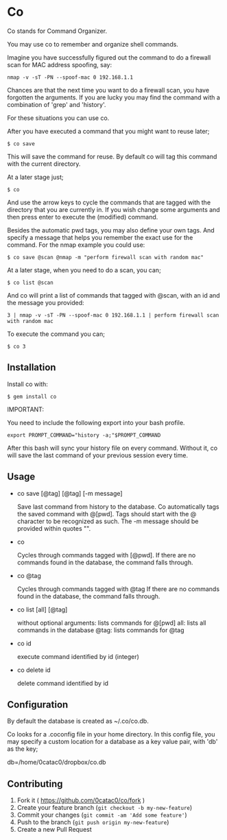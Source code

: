 # Co

Co stands for Command Organizer.

You may use co to remember and organize shell commands.

Imagine you have successfully figured out the command to do a firewall scan for MAC address spoofing, say:

    nmap -v -sT -PN --spoof-mac 0 192.168.1.1

Chances are that the next time you want to do a firewall scan, you have forgotten the arguments. If you are lucky you may find the command with a combination of 'grep' and 'history'. 

For these situations you can use co.

After you have executed a command that you might want to reuse later;

    $ co save

This will save the command for reuse. By default co will tag this command with the current directory. 

At a later stage just;

    $ co

And use the arrow keys to cycle the commands that are tagged with the directory that you are currently in. If you wish change some arguments and then press enter to execute the (modified) command.

Besides the automatic pwd tags, you may also define your own tags. And specify a message that helps you remember the exact use for the command. 
For the nmap example you could use:

    $ co save @scan @nmap -m "perform firewall scan with random mac"

At a later stage, when you need to do a scan, you can;

    $ co list @scan

And co will print a list of commands that tagged with @scan, with an id and the message you provided:

    3 | nmap -v -sT -PN --spoof-mac 0 192.168.1.1 | perform firewall scan with random mac

To execute the command you can;

    $ co 3

## Installation

 Install co with:

    $ gem install co


IMPORTANT:

You need to include the following export into your bash profile.

    export PROMPT_COMMAND="history -a;"$PROMPT_COMMAND

After this bash will sync your history file on every command. 
Without it, co will save the last command of your previous session every time.

## Usage

- co save [@tag] [@tag] [-m message]

	Save last command from history to the database.
	Co automatically tags the saved command with @[pwd].
	Tags should start with the @ character to be recognized as such.
	The -m message should be provided within quotes "".

- co

	Cycles through commands tagged with [@pwd]. 
	If there are no commands found in the database, the command falls through.

- co @tag

	Cycles through commands tagged with @tag
	If there are no commands found in the database, the command falls through.

- co list [all] [@tag]

	without optional arguments: lists commands for @[pwd]
	all: lists all commands in the database
	@tag: lists commands for @tag

- co id

	execute command identified by id (integer)

- co delete id

	delete command identified by id
	
## Configuration

By default the database is created as ~/.co/co.db.

Co looks for a .coconfig file in your home directory.
In this config file, you may specify a custom location for a database as a key value pair, with 'db' as the key;

  db=/home/0catac0/dropbox/co.db

## Contributing

1. Fork it ( https://github.com/0catac0/co/fork )
2. Create your feature branch (`git checkout -b my-new-feature`)
3. Commit your changes (`git commit -am 'Add some feature'`)
4. Push to the branch (`git push origin my-new-feature`)
5. Create a new Pull Request
